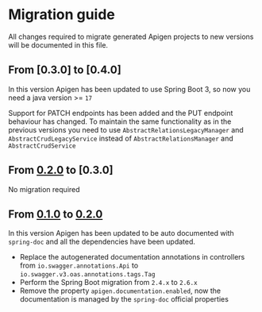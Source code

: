 # Migration guide

All changes required to migrate generated Apigen projects to new versions will be documented in this file.

## From [0.3.0] to [0.4.0]

In this version Apigen has been updated to use Spring Boot 3, so now you need a java version >= `17`

Support for PATCH endpoints has been added and the PUT endpoint behaviour has changed. 
To maintain the same functionality as in the previous versions you need to use
`AbstractRelationsLegacyManager` and `AbstractCrudLegacyService` instead of `AbstractRelationsManager` and `AbstractCrudService`

## From [0.2.0] to [0.3.0]

No migration required

## From [0.1.0] to [0.2.0]

In this version Apigen has been updated to be auto documented with `spring-doc` and all the dependencies have been updated.

- Replace the autogenerated documentation annotations in controllers from `io.swagger.annotations.Api` to `io.swagger.v3.oas.annotations.tags.Tag`
- Perform the Spring Boot migration from `2.4.x` to `2.6.x`
- Remove the property `apigen.documentation.enabled`, now the documentation is managed by the `spring-doc` official properties

[unreleased]: https://github.com/apiaddicts/apigen/releases/tag/v0.2.1...HEAD
[0.2.1]: https://github.com/apiaddicts/apigen/releases/tag/v0.2.1
[0.2.0]: https://github.com/apiaddicts/apigen/releases/tag/v0.2.0
[0.1.1]: https://github.com/apiaddicts/apigen/releases/tag/v0.1.1
[0.1.0]: https://github.com/apiaddicts/apigen/releases/tag/v0.1.0
